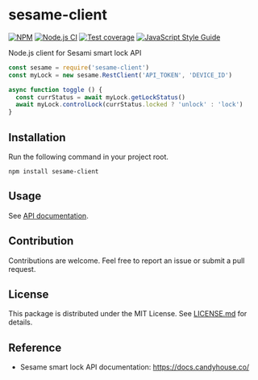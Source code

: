 # sesame-client

[![NPM](https://img.shields.io/npm/v/sesame-cilent)](https://www.npmjs.com/package/sesame-client)
[![Node.js CI](https://github.com/yudai-nkt/sesame-client/workflows/Node.js%20CI/badge.svg)](https://github.com/yudai-nkt/sesame-client/actions?query=workflow%3A%22Node.js+CI%22)
[![Test coverage](https://img.shields.io/codecov/c/github/yudai-nkt/sesame-client?logo=codecov)](https://codecov.io/gh/yudai-nkt/sesame-client)
[![JavaScript Style Guide](https://img.shields.io/badge/code_style-standard-brightgreen.svg)](https://standardjs.com)

Node.js client for Sesami smart lock API

```javascript
const sesame = require('sesame-client')
const myLock = new sesame.RestClient('API_TOKEN', 'DEVICE_ID')

async function toggle () {
  const currStatus = await myLock.getLockStatus()
  await myLock.controlLock(currStatus.locked ? 'unlock' : 'lock')
}
```

## Installation
Run the following command in your project root.

```console
npm install sesame-client
```

## Usage
See [API documentation][].

## Contribution
Contributions are welcome. Feel free to report an issue or submit a pull request.
 
## License
This package is distributed under the MIT License.
See [LICENSE.md](./LICENSE.md) for details.

## Reference
- Sesame smart lock API documentation: https://docs.candyhouse.co/

[API documentation]: https://yudai-nkt.github.io/sesame-client

